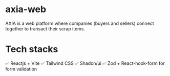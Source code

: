 # axia-web

AXIA is a web platform where companies (buyers and sellers) connect together to transact their scrap items.

# Tech stacks

✅ Reactjs + Vite
✅ Tailwind CSS
✅ Shadcn/ui
✅ Zod + React-hook-form for form validation
